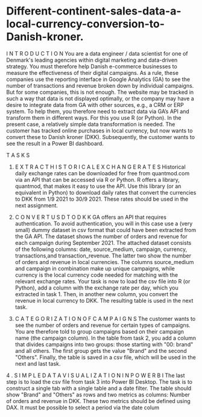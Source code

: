 # Different-continent-sales-data-a-local-currency-conversion-to-Danish-kroner.
I N T R O D U C T I O N
You are a data engineer / data scientist for one of Denmark's leading agencies within digital 
marketing and data-driven strategy. You must therefore help Danish e-commerce businesses to 
measure the effectiveness of their digital campaigns.
As a rule, these companies use the reporting interface in Google Analytics (GA) to see the number 
of transactions and revenue broken down by individual campaigns. But for some companies, this is 
not enough. The website may be tracked in such a way that data is not displayed optimally, or the 
company may have a desire to integrate data from GA with other sources, e.g., a CRM or ERP 
system. To help them, you therefore need to extract data via GA’s API and transform them in 
different ways. For this you use R (or Python).
In the present case, a relatively simple data transformation is needed. The customer has tracked 
online purchases in local currency, but now wants to convert these to Danish kroner (DKK). 
Subsequently, the customer wants to see the result in a Power BI dashboard.

T A S K S

1. E X T R A C T H I S T O R I C A L E X C H A N G E R A T E S
Historical daily exchange rates can be downloaded for free from quantmod.com via an API that can 
be accessed via R or Python. R offers a library, quantmod, that makes it easy to use the API. Use 
this library (or an equivalent in Python) to download daily rates that convert the currencies to DKK 
from 1/9 2021 to 30/9 2021. These rates should be used in the next assignment.

2. C O N V E R T U S D T O D K K
GA offers an API that requires authentication. To avoid authentication, you will in this case use a 
(very small) dummy dataset in csv format that could have been extracted from the GA API. The 
dataset shows the number of orders and revenue for each campaign during September 2021.
The attached dataset consists of the following columns: date, source_medium, campaign, currency,
transactions,and transaction_revenue. The latter two show the number of orders and revenue in
local currencies. The columns source_medium and campaign in combination make up unique 
campaigns, while currency is the local currency code needed for matching with the relevant 
exchange rates.
Your task is now to load the csv file into R (or Python), add a column with the exchange rate per 
day, which you extracted in task 1. Then, in another new column, you convert the revenue in local 
currency to DKK.
The resulting table is used in the next task.

3. C A T E G O R I Z A T I O N O F C A M P A I G N S
The customer wants to see the number of orders and revenue for certain types of campaigns. You
are therefore told to group campaigns based on their campaign name (the campaign column).
In the table from task 2, you add a column that divides campaigns into two groups: those starting 
with "00: brand" and all others. The first group gets the value "Brand" and the second "Others".
Finally, the table is saved in a csv file, which will be used in the next and last task.

4 . S I M P L E D A T A V I S U A L I Z A T I O N I N P O W E R B I
The last step is to load the csv file from task 3 into Power BI Desktop. The task is to construct a 
single tab with a single table and a date filter. The table should show "Brand" and "Others" as rows
and two metrics as columns: Number of orders and revenue in DKK. These two metrics should be
defined using DAX. It must be possible to select a period via the date colum

